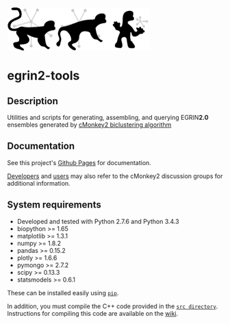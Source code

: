 ![cMonkey2 Logo](https://github.com/baliga-lab/egrin2-tools/blob/master/graphics/egrin2_logo_80px.png "EGRIN2.0 Logo")

# egrin2-tools 

## Description

Utilities and scripts for generating, assembling, and querying EGRIN**2.0** ensembles generated by [cMonkey2 biclustering algorithm](https://github.com/baliga-lab/cmonkey2/)

## Documentation

See this project's [Github Pages](http://baliga-lab.github.io/egrin2-tools/) for documentation.

[Developers](https://groups.google.com/d/forum/cmonkey-dev) and [users](https://groups.google.com/d/forum/cmonkey-users) may also refer to the cMonkey2 discussion groups for additional information. 

## System requirements

* Developed and tested with Python 2.7.6 and Python 3.4.3
* biopython >= 1.65
* matplotlib >= 1.3.1
* numpy >= 1.8.2
* pandas >= 0.15.2
* plotly >= 1.6.6
* pymongo >= 2.7.2
* scipy >= 0.13.3
* statsmodels >= 0.6.1

These can be installed easily using [`pip`](https://pip.pypa.io/en/latest/index.html).

In addition, you must compile the C++ code provided in the [`src directory`](./src/). Instructions for compiling this code are available on the [wiki](http://nbviewer.ipython.org/github/baliga-lab/egrin2-tools/blob/master/doc/cpp_scripts.ipynb).







